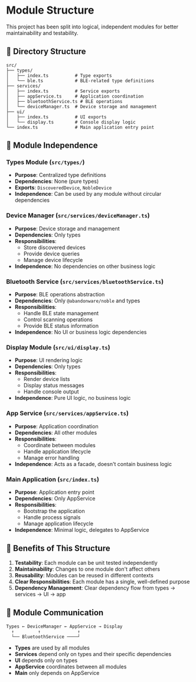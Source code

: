 # Module Structure

This project has been split into logical, independent modules for better maintainability and testability.

## 📁 Directory Structure

```
src/
├── types/
│   ├── index.ts          # Type exports
│   └── ble.ts            # BLE-related type definitions
├── services/
│   ├── index.ts          # Service exports
│   ├── appService.ts     # Application coordination
│   ├── bluetoothService.ts # BLE operations
│   └── deviceManager.ts  # Device storage and management
├── ui/
│   ├── index.ts          # UI exports
│   └── display.ts        # Console display logic
└── index.ts              # Main application entry point
```

## 🔧 Module Independence

### **Types Module** (`src/types/`)
- **Purpose**: Centralized type definitions
- **Dependencies**: None (pure types)
- **Exports**: `DiscoveredDevice`, `NobleDevice`
- **Independence**: Can be used by any module without circular dependencies

### **Device Manager** (`src/services/deviceManager.ts`)
- **Purpose**: Device storage and management
- **Dependencies**: Only types
- **Responsibilities**: 
  - Store discovered devices
  - Provide device queries
  - Manage device lifecycle
- **Independence**: No dependencies on other business logic

### **Bluetooth Service** (`src/services/bluetoothService.ts`)
- **Purpose**: BLE operations abstraction
- **Dependencies**: Only `@abandonware/noble` and types
- **Responsibilities**:
  - Handle BLE state management
  - Control scanning operations
  - Provide BLE status information
- **Independence**: No UI or business logic dependencies

### **Display Module** (`src/ui/display.ts`)
- **Purpose**: UI rendering logic
- **Dependencies**: Only types
- **Responsibilities**:
  - Render device lists
  - Display status messages
  - Handle console output
- **Independence**: Pure UI logic, no business logic

### **App Service** (`src/services/appService.ts`)
- **Purpose**: Application coordination
- **Dependencies**: All other modules
- **Responsibilities**:
  - Coordinate between modules
  - Handle application lifecycle
  - Manage error handling
- **Independence**: Acts as a facade, doesn't contain business logic

### **Main Application** (`src/index.ts`)
- **Purpose**: Application entry point
- **Dependencies**: Only AppService
- **Responsibilities**:
  - Bootstrap the application
  - Handle process signals
  - Manage application lifecycle
- **Independence**: Minimal logic, delegates to AppService

## 🎯 Benefits of This Structure

1. **Testability**: Each module can be unit tested independently
2. **Maintainability**: Changes to one module don't affect others
3. **Reusability**: Modules can be reused in different contexts
4. **Clear Responsibilities**: Each module has a single, well-defined purpose
5. **Dependency Management**: Clear dependency flow from types → services → UI → app

## 🔄 Module Communication

```
Types ← DeviceManager ← AppService → Display
  ↑         ↑              ↑
  └── BluetoothService ────┘
```

- **Types** are used by all modules
- **Services** depend only on types and their specific dependencies
- **UI** depends only on types
- **AppService** coordinates between all modules
- **Main** only depends on AppService 